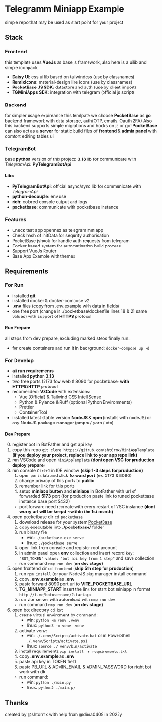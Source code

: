 # Telegramm Miniapp Example

simple repo that may be used as start point for your project

## Stack

### Frontend

this template uses **VueJs** as base js framework, also here is a uilib and simple iconpack

- **Daisy UI**: css ui lib based on tailwindcss (use by classnames)
- **RemixIcons**: material-design like icons (use by classnames)
- **PocketBase JS SDK**: datastore and auth (use by client import)
- **TGMiniApps SDK**: integration with telegram (official js script)

### Backend

for simpler usage expireance this temlpate we choose **PocketBase** as **go** backend framework with data storage, auth(OTP, emails, Oauth 2FA)
Also this backend supports simple migrations and hooks on js or go!
**PocketBase** can also act as a **server** for static build files of **frontend** & **admin panel** with comfort editing tables ui

### TelegramBot

base **python** version of this project: **3.13**
lib for communicate with _TelegramApi_: **PyTelegramBotApi**

#### Libs

- **PyTelegramBotApi**: official async/sync lib for communicate with _TelegramApi_
- **python-decouple**: env use
- **rich**: colored console output and logs
- **pocketbase**: communicate with pocketbase instance

### Features

- Check that app openned as telegram miniapp
- Check hash of initData for sequrity authorisation
- PocketBase jshook for handle auth requests from telegram
- Docker based system for automatisation build process
- Support VueJs Router
- Base App Example with themes

## Requirements

### For Run

- installed **git**
- installed docker & docker-compose v2
- **.env** files (copy from .env.example with data in fields)
- one free port (change in ./pocketbase/dockerfile lines 18 & 21 same values) with support of **HTTPS** protocol

#### Run Prepare

all steps from dev prepare, excluding marked steps
finally run:

- for create containers and run it in background: `docker-compose up -d`

### For Develop

- **all run requirements**
- installed **python 3.13**
- two free ports (5173 fow web & 8090 for pocketbase) **with HTTPS/HTTP** protocol
- recomended: **VSCode** with extensions:
  - Vue (Official) & Tailwind CSS IntelliSense
  - Python & Pylance & Ruff (optional Python Environments)
  - Prettier
  - ContainerTool
- installed latest stable version **NodeJS** & **npm** (installs with nodeJS) or any NodeJS package manager (pmpm / yarn / etc)

#### Dev Prepare

0. register bot in BotFather and get api key
1. copy this repo `git clone https://github.com/sht0rmx/MiniAppTemplate` **(if you deploy your project, replace link to your app repo link)**
2. run VSCode and open `MiniAppTemplate` **(dont open VSC for pruduction deploy prepare)**
3. run console `Ctrl+J` in IDE window **(skip 1-3 steps for pruduction)**
   1. open `ports` tab and click **forward port** (ex: 5173 & 8090)
   2. change privacy of this ports to **public**
   3. remember link for this ports
   4. setup **miniapp button** and **miniapp** in BotFather with url of forwarded **5173** port (for production paste link to runed pocketbase instance base port 5432)
   - port forward need recreate with every restart of VSC instance **(dont worry url will be keepd ~within the 1st month)**
4. open pocketbase dir `cd pocketbase`
   1. download release for your system [PocketBase](https://github.com/pocketbase/pocketbase/releases/tag/v0.29.3)
   2. copy executable into **./pocketbase/** folder
   3. run binary file
      - win: `./pocketbase.exe serve`
      - linux: `./pocketbase serve`
   4. open link from console and register root account
   5. in admin panel open **env** collection and insert record `key: "BOT_TOKEN" value: "bot api key from 1 step"` and save collection
   - run command `nmp run dev` **(on dev stage)**
5. open frontend dir `cd frontend` **(skip 5th step for pruduction)**
   1. run `npm install` (or your NodeJS pkg manager install command)
   2. copy **.env.example** as **.env**
   3. paste forward 8090 port url to **VITE_POCKETBASE_URL**
   4. **TG_MINIAPP_START** insert the link for start bot miniapp in format `http://t.me/botusername/?startapp`
   5. run vite server with autoreload with `nmp run dev`
   - run command `nmp run dev` **(on dev stage)**
6. open bot directory `cd bot`
   1. create virtual enviroment by command:
      - win: `python -m venv .venv`
      - linux: `python3 -m venv .venv`
   2. activate venv:
      - win: `./.venv/Scripts/activate.bat` or in PowerShell `./.venv/Scripts/activate.ps1`
      - linux: `source ./.venv/bin/activate`
   3. install requirements `pip install -r requirements.txt`
   4. copy **.env.example** as **.env**
   5. paste api key in TOKEN field
   6. paste PB_URL & ADMIN_EMAIL & ADMIN_PASSWORD for right bot work with db
   - run command:
      - win: `python ./main.py`
      - linux: `python3 ./main.py`

## Thanks

created by @shtormx with help from @dima0409 in 2025y
